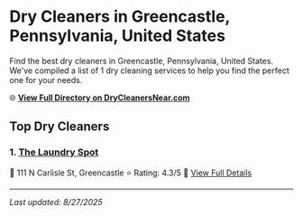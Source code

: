 # Dry Cleaners in Greencastle, Pennsylvania, United States

Find the best dry cleaners in Greencastle, Pennsylvania, United States. We've compiled a list of 1 dry cleaning services to help you find the perfect one for your needs.

🌐 **[View Full Directory on DryCleanersNear.com](https://drycleanersnear.com/city/US/Pennsylvania/Greencastle)**

## Top Dry Cleaners

### 1. [The Laundry Spot](https://drycleanersnear.com/dryCleaner/6879aaabbf3f71911faac116/the-laundry-spot)
📍 111 N Carlisle St, Greencastle
⭐ Rating: 4.3/5
🔗 [View Full Details](https://drycleanersnear.com/dryCleaner/6879aaabbf3f71911faac116/the-laundry-spot)


---

*Last updated: 8/27/2025*
